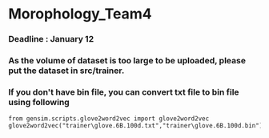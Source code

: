 # Morophology_Team4

### Deadline : January 12

### As the volume of dataset is too large to be uploaded, please put the dataset in src/trainer.
### If you don't have bin file, you can convert txt file to bin file using following 

```
from gensim.scripts.glove2word2vec import glove2word2vec
glove2word2vec("trainer\glove.6B.100d.txt","trainer\glove.6B.100d.bin")
```
